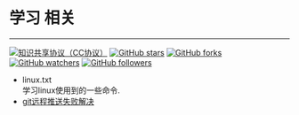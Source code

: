 # 学习 相关
<hr/>

[![知识共享协议（CC协议）](https://img.shields.io/badge/License-Creative%20Commons-DC3D24.svg)](https://creativecommons.org/licenses/by-nc-sa/4.0/deed.zh)
[![GitHub stars](https://img.shields.io/github/stars/alan2016llg/architect-awesome.svg?style=flat&label=Star)](https://github.com/alan2016llg/study/stargazers)
[![GitHub forks](https://img.shields.io/github/forks/alan2016llg/architect-awesome.svg?style=flat&label=Fork)](https://github.com/alan2016llg/study/fork)
[![GitHub watchers](https://img.shields.io/github/watchers/alan2016llg/architect-awesome.svg?style=flat&label=Watch)](https://github.com/alan2016llg/study/watchers)
[![GitHub followers](https://img.shields.io/github/followers/alan2016llg.svg?label=%E5%85%B3%E6%B3%A8)](https://github.com/alan2016llg)

* linux.txt  
学习linux使用到的一些命令.  
* [git远程推送失败解决](https://www.cnblogs.com/wmr95/p/7852832.html)
